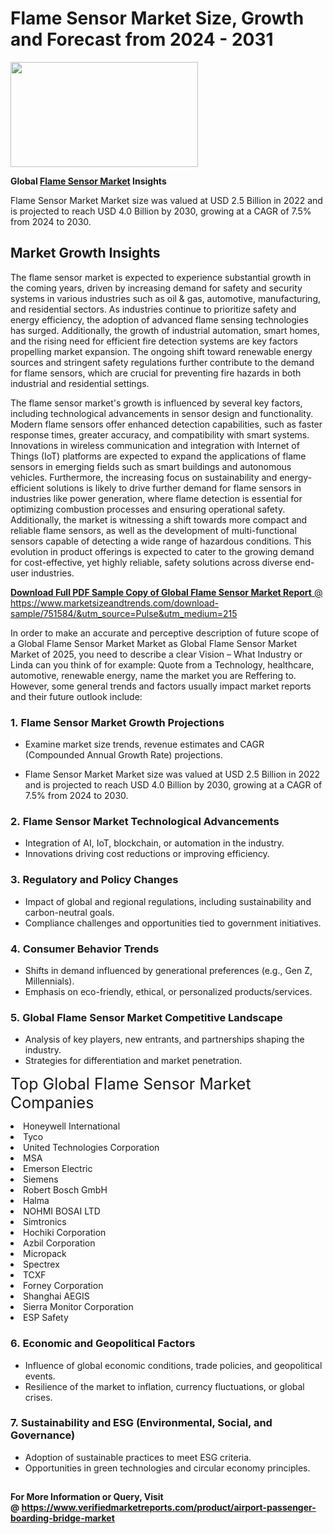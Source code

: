 <H1>Flame Sensor Market Size, Growth and Forecast from 2024 - 2031</H1><img class="aligncenter size-medium wp-image-584254" src="https://thirdeyenews.in/wp-content/uploads/2024/09/Global-Market-Research-300x168.jpeg" alt="" width="300" height="168" /><p><strong>Global&nbsp;<a href="https://www.marketsizeandtrends.com/download-sample/751584/&amp;utm_source=Pulse&amp;utm_medium=215">Flame Sensor Market</a> Insights</strong></p><p>Flame Sensor Market Market size was valued at USD 2.5 Billion in 2022 and is projected to reach USD 4.0 Billion by 2030, growing at a CAGR of 7.5% from 2024 to 2030.</p><p><h2>Market Growth Insights</h2> <p>The flame sensor market is expected to experience substantial growth in the coming years, driven by increasing demand for safety and security systems in various industries such as oil & gas, automotive, manufacturing, and residential sectors. As industries continue to prioritize safety and energy efficiency, the adoption of advanced flame sensing technologies has surged. Additionally, the growth of industrial automation, smart homes, and the rising need for efficient fire detection systems are key factors propelling market expansion. The ongoing shift toward renewable energy sources and stringent safety regulations further contribute to the demand for flame sensors, which are crucial for preventing fire hazards in both industrial and residential settings.</p> <p><a href="#"></a></p> <p>The flame sensor market's growth is influenced by several key factors, including technological advancements in sensor design and functionality. Modern flame sensors offer enhanced detection capabilities, such as faster response times, greater accuracy, and compatibility with smart systems. Innovations in wireless communication and integration with Internet of Things (IoT) platforms are expected to expand the applications of flame sensors in emerging fields such as smart buildings and autonomous vehicles. Furthermore, the increasing focus on sustainability and energy-efficient solutions is likely to drive further demand for flame sensors in industries like power generation, where flame detection is essential for optimizing combustion processes and ensuring operational safety. Additionally, the market is witnessing a shift towards more compact and reliable flame sensors, as well as the development of multi-functional sensors capable of detecting a wide range of hazardous conditions. This evolution in product offerings is expected to cater to the growing demand for cost-effective, yet highly reliable, safety solutions across diverse end-user industries. <p><a href="#"></p><p><span class=""><strong>Download Full PDF Sample Copy of Global Flame Sensor Market Report</strong> @ <a href="https://www.marketsizeandtrends.com/download-sample/751584/&amp;utm_source=Pulse&amp;utm_medium=215" target="_blank">https://www.marketsizeandtrends.com/download-sample/751584/&amp;utm_source=Pulse&amp;utm_medium=215</a></span></p><p>In order to make an accurate and perceptive description of future scope of a Global&nbsp;Flame Sensor Market Market as Global&nbsp;Flame Sensor Market Market of 2025, you need to describe a clear Vision &ndash; What Industry or Linda can you think of for example: Quote from a Technology, healthcare, automotive, renewable energy, name the market you are Reffering to. However, some general trends and factors usually impact market reports and their future outlook include:</p><h3>1.&nbsp;<strong>Flame Sensor Market Growth Projections</strong></h3><ul><li>Examine market size trends, revenue estimates and CAGR (Compounded Annual Growth Rate) projections.</li><li><p>Flame Sensor Market Market size was valued at USD 2.5 Billion in 2022 and is projected to reach USD 4.0 Billion by 2030, growing at a CAGR of 7.5% from 2024 to 2030.</p></li></ul><h3>2.&nbsp;<strong>Flame Sensor Market Technological Advancements</strong></h3><ul><li>Integration of AI, IoT, blockchain, or automation in the industry.</li><li>Innovations driving cost reductions or improving efficiency.</li></ul><h3>3.&nbsp;<strong>Regulatory and Policy Changes</strong></h3><ul><li>Impact of global and regional regulations, including sustainability and carbon-neutral goals.</li><li>Compliance challenges and opportunities tied to government initiatives.</li></ul><h3>4.&nbsp;<strong>Consumer Behavior Trends</strong></h3><ul><li>Shifts in demand influenced by generational preferences (e.g., Gen Z, Millennials).</li><li>Emphasis on eco-friendly, ethical, or personalized products/services.</li></ul><h3>5.&nbsp;<strong>Global Flame Sensor Market Competitive Landscape</strong></h3><ul><li>Analysis of key players, new entrants, and partnerships shaping the industry.</li><li>Strategies for differentiation and market penetration.</li></ul><p data-pm-slice="1 1 []"><span style="color: inherit; font-family: inherit; font-size: 25px;">Top Global Flame Sensor Market Companies</span></p><div class="" data-test-id=""><p><li>Honeywell International</li><li> Tyco</li><li> United Technologies Corporation</li><li> MSA</li><li> Emerson Electric</li><li> Siemens</li><li> Robert Bosch GmbH</li><li> Halma</li><li> NOHMI BOSAI LTD</li><li> Simtronics</li><li> Hochiki Corporation</li><li> Azbil Corporation</li><li> Micropack</li><li> Spectrex</li><li> TCXF</li><li> Forney Corporation</li><li> Shanghai AEGIS</li><li> Sierra Monitor Corporation</li><li> ESP Safety</li></p></div><h3>6.&nbsp;<strong>Economic and Geopolitical Factors</strong></h3><ul><li>Influence of global economic conditions, trade policies, and geopolitical events.</li><li>Resilience of the market to inflation, currency fluctuations, or global crises.</li></ul><h3>7.&nbsp;<strong>Sustainability and ESG (Environmental, Social, and Governance)</strong></h3><ul><li>Adoption of sustainable practices to meet ESG criteria.</li><li>Opportunities in green technologies and circular economy principles.</li></ul><h2><strong style="font-size: 14px;">For More Information or Query, Visit @&nbsp;</strong><a style="background-color: #ffffff; font-size: 14px;" href="https://www.marketsizeandtrends.com/report/flame-sensor-market/" target="_blank">https://www.verifiedmarketreports.com/product/airport-passenger-boarding-bridge-market</a></h2>
